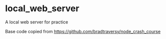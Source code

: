 # local_web_server
A local web server for practice

Base code copied from https://github.com/bradtraversy/node_crash_course
